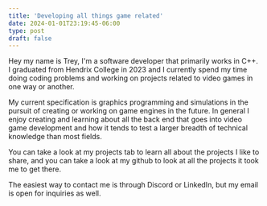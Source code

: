 ```yaml
---
title: 'Developing all things game related'
date: 2024-01-01T23:19:45-06:00
type: post
draft: false
---
```


Hey my name is Trey, I'm a software developer that primarily works in C++. I graduated from Hendrix College in 2023 and I currently spend my time doing coding problems and working on projects related to video games in one way or another.

My current specification is graphics programming and simulations in the pursuit of creating or working on game engines in the future. In general I enjoy creating and learning about all the back end that goes into video game development and how it tends to test a larger breadth of technical knowledge than most fields.

You can take a look at my projects tab to learn all about the projects I like to share, and you can
take a look at my github to look at all the projects it took me to get there. 

The easiest way to contact me is through Discord or LinkedIn, but my email is open for inquiries as well.